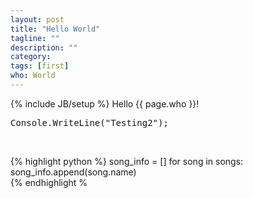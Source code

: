 ```yaml
---
layout: post
title: "Hello World"
tagline: ""
description: ""
category: 
tags: [first]
who: World
---
```

{% include JB/setup %}
Hello {{ page.who }}!

<pre>
Console.WriteLine("Testing2");
</pre>

<br/>

{% highlight python %}
    song_info = []
    for song in songs:
        song_info.append(song.name)                                                                                                                                   
{% endhighlight %

